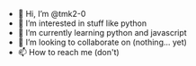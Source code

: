 - 👋 Hi, I’m @tmk2-0
- 👀 I’m interested in stuff like python
- 🌱 I’m currently learning python and javascript
- 💞️ I’m looking to collaborate on (nothing... yet)
- 📫 How to reach me (don't)

<!---
tmk2-0/tmk2-0 is a ✨ special ✨ repository because its `README.md` (this file) appears on your GitHub profile.
You can click the Preview link to take a look at your changes.
--->
